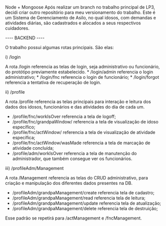 Node + Mongoose
Após realizar um branch no trabalho principal de LP3, decidi criar outro repositório para meu versionamento do trabalho. 
Este é um Sistema de Gerenciamento de Asilo, no qual idosos, com demandas e atividades diárias, são cadastrados e alocados a seus respectivos cuidadores.

---- BACKEND ----

O trabalho possui algumas rotas principais. São elas:

i) /login

  A rota /login referencia as telas de login, seja administrativo ou funcionário, do protótipo previamente estabelecido.
    * /login/admin referencia o login administrativo;
    * /login/fnc referencia o login de funcionário;
    * /login/forgot referencia a tentativa de recuperação de login.

ii) /profile

  A rota /profile referencia as telas principais para interação e leitura dos dados dos idosos, funcionários e das atividades do dia de cada um.
  * /profile/fnc/workIsOver referencia a tela de logoff;
  * /profile/fnc/grandpaWindow/ referencia a tela de visualização de idoso específico;
  * /profile/fnc/actWindow/ referencia a tela de visualização de atividade específica;
  * /profile/fnc/actWindow/wasMade referencia a tela de marcação de atividade concluída;
  * /profile/adm/workIsOver referencia a tela de manutenção do administrador, que também consegue ver os funcionários.

iii) /profileAdm/Management

A rota /Management referencia as telas do CRUD administrativo, para criação e manipulação dos diferentes dados presentes na DB.

* /profileAdm/grandpaManagement/create referencia tela de cadastro;
* /profileAdm/grandpaManagement/read referencia tela de leitura;
* /profileAdm/grandpaManagement/update referencia tela de atualização;
* /profileAdm/grandpaManagement/delete referencia tela de destruição;

Esse padrão se repetirá para /actManagement e /fncManagement.

 
  
